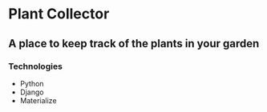 # Plant Collector

## A place to keep track of the plants in your garden

### Technologies

- Python
- Django
- Materialize

<blockquote class="imgur-embed-pub" lang="en" data-id="a/e42KiN7" data-context="false" ><a href="//imgur.com/a/e42KiN7"></a></blockquote><script async src="//s.imgur.com/min/embed.js" charset="utf-8"></script>
